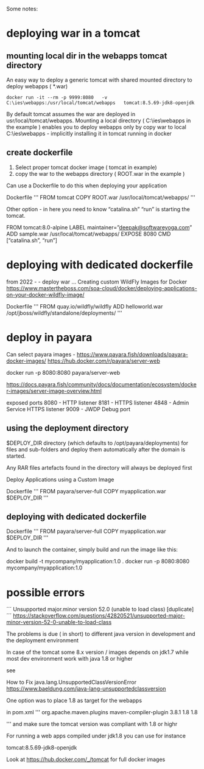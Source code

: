 

Some notes:

# deploying war in a tomcat 

## mounting local dir in the webapps tomcat directory 

An easy way to deploy a generic tomcat with shared mounted directory to deploy webapps ( *.war)


	docker run -it --rm -p 9999:8080   -v C:\ies\webapps:/usr/local/tomcat/webapps   tomcat:8.5.69-jdk8-openjdk


By default tomcat assumes the war are deployed in usr/local/tomcat/webapps. Mounting a local directory ( C:\ies\webapps in the example ) enables you to deploy webapps only by copy war to  local C:\ies\webapps - implicitly installing it in tomcat running in docker

## create dockerfile 

1. Select proper tomcat docker image ( tomcat in example)
2. copy the war to the  webapps directory  ( ROOT.war in the example )

Can use a Dockerfile to do this when deploying your application

Dockerfile
'''
FROM tomcat
COPY ROOT.war /usr/local/tomcat/webapps/
'''

Other option - in here you need to know “catalina.sh” “run” is starting the tomcat.

FROM tomcat:8.0-alpine
LABEL maintainer=”deepak@softwareyoga.com”
ADD sample.war /usr/local/tomcat/webapps/
EXPOSE 8080
CMD [“catalina.sh”, “run”]


# deploying  with dedicated dockerfile


from 2022   - - deploy war ...
Creating custom WildFly Images for Docker
https://www.mastertheboss.com/soa-cloud/docker/deploying-applications-on-your-docker-wildfly-image/

Dockerfile
'''
FROM quay.io/wildfly/wildfly
ADD helloworld.war /opt/jboss/wildfly/standalone/deployments/
'''

# deploy in payara 


Can select payara images - 
https://www.payara.fish/downloads/payara-docker-images/
https://hub.docker.com/r/payara/server-web


docker run -p 8080:8080 payara/server-web

https://docs.payara.fish/community/docs/documentation/ecosystem/docker-images/server-image-overview.html

exposed ports 
8080 - HTTP listener
8181 - HTTPS listener
4848 - Admin Service HTTPS listener
9009 - JWDP Debug port



## using the deployment directory 

$DEPLOY_DIR directory (which defaults to /opt/payara/deployments) for files and sub-folders and deploy them automatically after the domain is started.

Any RAR files artefacts found in the directory will always be deployed first


Deploy Applications using a Custom Image

Dockerfile
'''
FROM payara/server-full
COPY myapplication.war $DEPLOY_DIR
'''

## deploying  with dedicated dockerfile

Dockerfile
'''
FROM payara/server-full
COPY myapplication.war $DEPLOY_DIR
'''

And to launch the container, simply build and run the image like this:

docker build -t mycompany/myapplication:1.0 .
docker run -p 8080:8080 mycompany/myapplication:1.0




# possible errors


´´´
Unsupported major.minor version 52.0 (unable to load class) [duplicate]
´´´
https://stackoverflow.com/questions/42820521/unsupported-major-minor-version-52-0-unable-to-load-class

The problems is due ( in short) to different java version in development and the deployment environment

In case of the tomcat some 8.x version / images depends on jdk1.7 while most dev environment work with java 1.8 or higher

see 

How to Fix java.lang.UnsupportedClassVersionError
https://www.baeldung.com/java-lang-unsupportedclassversion


One option was to place 1.8 as target for the webapps 

in pom.xml
'''
 <plugins>
      <plugin>
        <groupId>org.apache.maven.plugins</groupId>
        <artifactId>maven-compiler-plugin</artifactId>
        <version>3.8.1</version>
        <configuration>
          <source>1.8</source>
          <target>1.8</target>
        </configuration>
      </plugin>

'''
and make sure the tomcat version was compliant with 1.8 or highr



For running a web apps compiled under jdk1.8  you can use for instance 

tomcat:8.5.69-jdk8-openjdk  

Look at https://hub.docker.com/_/tomcat for full docker images




